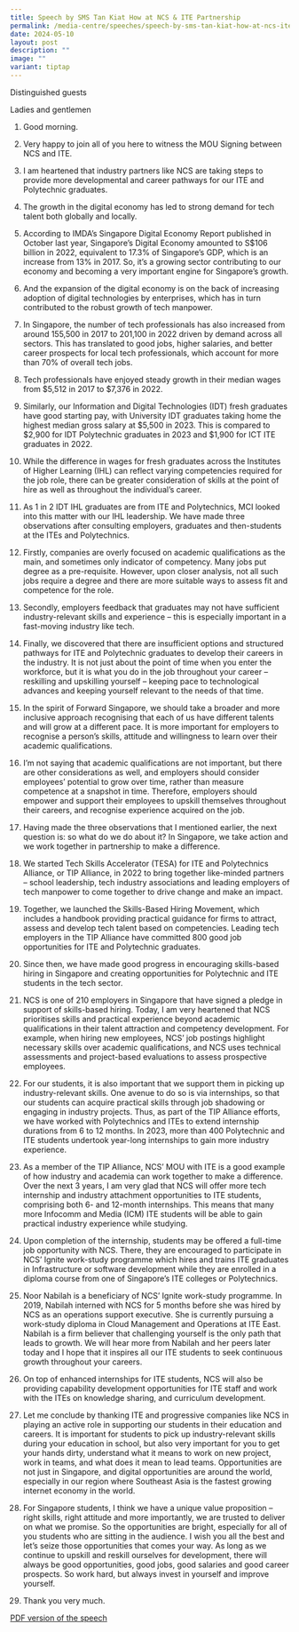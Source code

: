 ```yaml
---
title: Speech by SMS Tan Kiat How at NCS & ITE Partnership
permalink: /media-centre/speeches/speech-by-sms-tan-kiat-how-at-ncs-ite-partnership/
date: 2024-05-10
layout: post
description: ""
image: ""
variant: tiptap
---
```

<p>Distinguished guests</p>
<p>Ladies and gentlemen</p>
<ol>
<li>
<p>Good morning.</p>
<p></p>
</li>
<li>
<p>Very happy to join all of you here to witness the MOU Signing between
NCS and ITE.</p>
<p></p>
</li>
<li>
<p>I am heartened that industry partners like NCS are taking steps to provide
more developmental and career pathways for our ITE and Polytechnic graduates.</p>
<p></p>
</li>
<li>
<p>The growth in the digital economy has led to strong demand for tech talent
both globally and locally.</p>
<p></p>
</li>
<li>
<p>According to IMDA’s Singapore Digital Economy Report published in October
last year, Singapore’s Digital Economy amounted to S$106 billion in 2022,
equivalent to 17.3% of Singapore’s GDP, which is an increase from 13% in
2017. So, it’s a growing sector contributing to our economy and becoming
a very important engine for Singapore’s growth.</p>
<p></p>
</li>
<li>
<p>And the expansion of the digital economy is on the back of increasing
adoption of digital technologies by enterprises, which has in turn contributed
to the robust growth of tech manpower.</p>
<p></p>
</li>
<li>
<p>In Singapore, the number of tech professionals has also increased from
around 155,500 in 2017 to 201,100 in 2022 driven by demand across all sectors.
This has translated to good jobs, higher salaries, and better career prospects
for local tech professionals, which account for more than 70% of overall
tech jobs.</p>
<p></p>
</li>
<li>
<p>Tech professionals have enjoyed steady growth in their median wages from
$5,512 in 2017 to $7,376 in 2022.</p>
<p></p>
</li>
<li>
<p>Similarly, our Information and Digital Technologies (IDT) fresh graduates
have good starting pay, with University IDT graduates taking home the highest
median gross salary at $5,500 in 2023. This is compared to $2,900 for IDT
Polytechnic graduates in 2023 and $1,900 for ICT ITE graduates in 2022.</p>
<p></p>
</li>
<li>
<p>While the difference in wages for fresh graduates across the Institutes
of Higher Learning (IHL) can reflect varying competencies required for
the job role, there can be greater consideration of skills at the point
of hire as well as throughout the individual’s career.</p>
<p></p>
</li>
<li>
<p>As 1 in 2 IDT IHL graduates are from ITE and Polytechnics, MCI looked
into this matter with our IHL leadership. We have made three observations
after consulting employers, graduates and then-students at the ITEs and
Polytechnics.</p>
<p></p>
</li>
<li>
<p>Firstly, companies are overly focused on academic qualifications as the
main, and sometimes only indicator of competency. Many jobs put degree
as a pre-requisite. However, upon closer analysis, not all such jobs require
a degree and there are more suitable ways to assess fit and competence
for the role.</p>
<p></p>
</li>
<li>
<p>Secondly, employers feedback that graduates may not have sufficient industry-relevant
skills and experience – this is especially important in a fast-moving industry
like tech.</p>
<p></p>
</li>
<li>
<p>Finally, we discovered that there are insufficient options and structured
pathways for ITE and Polytechnic graduates to develop their careers in
the industry. It is not just about the point of time when you enter the
workforce, but it is what you do in the job throughout your career – reskilling
and upskilling yourself – keeping pace to technological advances and keeping
yourself relevant to the needs of that time.</p>
<p></p>
</li>
<li>
<p>In the spirit of Forward Singapore, we should take a broader and more
inclusive approach recognising that each of us have different talents and
will grow at a different pace. It is more important for employers to recognise
a person’s skills, attitude and willingness to learn over their academic
qualifications.</p>
<p></p>
</li>
<li>
<p>I’m not saying that academic qualifications are not important, but there
are other considerations as well, and employers should consider employees’
potential to grow over time, rather than measure competence at a snapshot
in time. Therefore, employers should empower and support their employees
to upskill themselves throughout their careers, and recognise experience
acquired on the job.</p>
<p></p>
</li>
<li>
<p>Having made the three observations that I mentioned earlier, the next
question is: so what do we do about it? In Singapore, we take action and
we work together in partnership to make a difference.</p>
<p></p>
</li>
<li>
<p>We started Tech Skills Accelerator (TESA) for ITE and Polytechnics Alliance,
or TIP Alliance, in 2022 to bring together like-minded partners – school
leadership, tech industry associations and leading employers of tech manpower
to come together to drive change and make an impact.</p>
<p></p>
</li>
<li>
<p>Together, we launched the Skills-Based Hiring Movement, which includes
a handbook providing practical guidance for firms to attract, assess and
develop tech talent based on competencies. Leading tech employers in the
TIP Alliance have committed 800 good job opportunities for ITE and Polytechnic
graduates.</p>
<p></p>
</li>
<li>
<p>Since then, we have made good progress in encouraging skills-based hiring
in Singapore and creating opportunities for Polytechnic and ITE students
in the tech sector.</p>
<p></p>
</li>
<li>
<p>NCS is one of 210 employers in Singapore that have signed a pledge in
support of skills-based hiring. Today, I am very heartened that NCS prioritises
skills and practical experience beyond academic qualifications in their
talent attraction and competency development. For example, when hiring
new employees, NCS’ job postings highlight necessary skills over academic
qualifications, and NCS uses technical assessments and project-based evaluations
to assess prospective employees.</p>
<p></p>
</li>
<li>
<p>For our students, it is also important that we support them in picking
up industry-relevant skills. One avenue to do so is via internships, so
that our students can acquire practical skills through job shadowing or
engaging in industry projects. Thus, as part of the TIP Alliance efforts,
we have worked with Polytechnics and ITEs to extend internship durations
from 6 to 12 months. In 2023, more than 400 Polytechnic and ITE students
undertook year-long internships to gain more industry experience.</p>
<p></p>
</li>
<li>
<p>As a member of the TIP Alliance, NCS’ MOU with ITE is a good example of
how industry and academia can work together to make a difference. Over
the next 3 years, I am very glad that NCS will offer more tech internship
and industry attachment opportunities to ITE students, comprising both
6- and 12-month internships. This means that many more Infocomm and Media
(ICM) ITE students will be able to gain practical industry experience while
studying.</p>
<p></p>
</li>
<li>
<p>Upon completion of the internship, students may be offered a full-time
job opportunity with NCS. There, they are encouraged to participate in
NCS’ Ignite work-study programme which hires and trains ITE graduates in
Infrastructure or software development while they are enrolled in a diploma
course from one of Singapore’s ITE colleges or Polytechnics.</p>
<p></p>
</li>
<li>
<p>Noor Nabilah is a beneficiary of NCS’ Ignite work-study programme. In
2019, Nabilah interned with NCS for 5 months before she was hired by NCS
as an operations support executive. She is currently pursuing a work-study
diploma in Cloud Management and Operations at ITE East. Nabilah is a firm
believer that challenging yourself is the only path that leads to growth.
We will hear more from Nabilah and her peers later today and I hope that
it inspires all our ITE students to seek continuous growth throughout your
careers.</p>
<p></p>
</li>
<li>
<p>On top of enhanced internships for ITE students, NCS will also be providing
capability development opportunities for ITE staff and work with the ITEs
on knowledge sharing, and curriculum development.</p>
<p></p>
</li>
<li>
<p>Let me conclude by thanking ITE and progressive companies like NCS in
playing an active role in supporting our students in their education and
careers. It is important for students to pick up industry-relevant skills
during your education in school, but also very important for you to get
your hands dirty, understand what it means to work on new project, work
in teams, and what does it mean to lead teams. Opportunities are not just
in Singapore, and digital opportunities are around the world, especially
in our region where Southeast Asia is the fastest growing internet economy
in the world.</p>
<p></p>
</li>
<li>
<p>For Singapore students, I think we have a unique value proposition – right
skills, right attitude and more importantly, we are trusted to deliver
on what we promise. So the opportunities are bright, especially for all
of you students who are sitting in the audience. I wish you all the best
and let’s seize those opportunities that comes your way. As long as we
continue to upskill and reskill ourselves for development, there will always
be good opportunities, good jobs, good salaries and good career prospects.
So work hard, but always invest in yourself and improve yourself.</p>
<p></p>
</li>
<li>
<p>Thank you very much.</p>
</li>
</ol>
<p><a href="/files/Speeches 2024/Speech_by_SMS_Tan_Kiat_How_at_NCS___ITE_Partnership_on_Internship___Industry_Attachment_Opportunities__10_May_.pdf" rel="noopener noreferrer nofollow" target="_blank">PDF version of the speech</a>
</p>